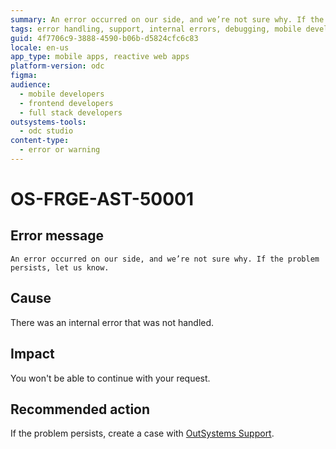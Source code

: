 ```yaml
---
summary: An error occurred on our side, and we’re not sure why. If the problem persists, let us know.
tags: error handling, support, internal errors, debugging, mobile development
guid: 4f7706c9-3888-4590-b06b-d5824cfc6c83
locale: en-us
app_type: mobile apps, reactive web apps
platform-version: odc
figma:
audience:
  - mobile developers
  - frontend developers
  - full stack developers
outsystems-tools:
  - odc studio
content-type:
  - error or warning
---
```


# OS-FRGE-AST-50001

## Error message

`An error occurred on our side, and we’re not sure why. If the problem persists, let us know.`

## Cause

There was an internal error that was not handled.

## Impact

You won't be able to continue with your request.

## Recommended action

If the problem persists, create a case with [OutSystems Support](https://www.outsystems.com/support/portal/open-support-case?ErrorCode=OS-FRGE-AST-50001).

